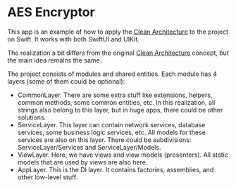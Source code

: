 # AES Encryptor

This app is an example of how to apply the [Clean Architecture](https://blog.cleancoder.com/uncle-bob/2012/08/13/the-clean-architecture.html) to the project on Swift. It works with both SwiftUI and UIKit.

The realization a bit differs from the original [Clean Architecture](https://blog.cleancoder.com/uncle-bob/2012/08/13/the-clean-architecture.html) concept, but the main idea remains the same.

The project consists of modules and shared entities. Each module has 4 layers (some of them could be optional):
- CommonLayer. There are some extra stuff like extensions, helpers, common methods, some common entities, etc. In this realization, all strings also belong to this layer, but in huge apps, there could be other solutions.
- ServiceLayer. This layer can contain network services, database services, some business logic services, etc. All models for these services are also on this layer. There could be subdivisions: ServiceLayer/Services and ServiceLayer/Models.
- ViewLayer. Here, we have views and view models (presenters). All static models that are used by views are also here.
- AppLayer. This is the DI layer. It contains factories, assemblies, and other low-level stuff.
